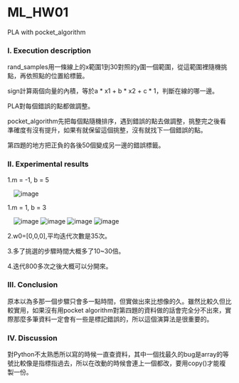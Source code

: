 # ML_HW01
PLA with pocket_algorithm

### I.	Execution description
rand_samples用一條線上的x範圍1到30對照的y圍一個範圍，從這範圍裡隨機挑點，再依照點的位置給標籤。

sign計算兩個向量的內積，等於a * x1 + b * x2 + c * 1，判斷在線的哪一邊。

PLA對每個錯誤的點都做調整。

pocket_algorithm先把每個點隨機排序，遇到錯誤的點去做調整，挑整完之後看準確度有沒有提升，如果有就保留這個挑整，沒有就找下一個錯誤的點。

第四題的地方把正負的各後50個變成另一邊的錯誤標籤。

### II.	Experimental results

1.m = -1, b = 5

 ![image](https://user-images.githubusercontent.com/71372497/161429303-7946ab9e-239c-468d-beec-6cb2e1edbca3.png)
 
1.m = 1, b = 3

 ![image](https://user-images.githubusercontent.com/71372497/161429304-40114f5f-6dc6-4991-a5c7-7a2e4f830a8d.png)
 ![image](https://user-images.githubusercontent.com/71372497/161429311-ac30833f-b1c5-43ef-b221-025f7dcc24ca.png)
 ![image](https://user-images.githubusercontent.com/71372497/161429319-aac44b84-0406-40e4-9450-8c7d074531b2.png)
 ![image](https://user-images.githubusercontent.com/71372497/161429322-1544cccc-09cf-46ec-ae9b-99cf71ed7657.png)
 
2.w0=[0,0,0],平均迭代次數是35次。

3.多了挑選的步驟時間大概多了10~30倍。

4.迭代800多次之後大概可以分開來。

### III.	Conclusion
原本以為多那一個步驟只會多一點時間，但實做出來比想像的久。雖然比較久但比較實用，如果沒有用pocket algorithm對第四題的資料做的話會完全分不出來，實際那麼多筆資料一定會有一些是標記錯誤的，所以這個演算法是很重要的。
### IV.	Discussion
對Python不太熟悉所以寫的時候一直查資料，其中一個找最久的bug是array的等號比較像是指標指過去，所以在改動的時候會連上一個都改，要用copy()才能複製一份。
